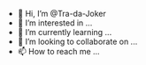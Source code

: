 - 👋 Hi, I’m @Tra-da-Joker
- 👀 I’m interested in ...
- 🌱 I’m currently learning ...
- 💞️ I’m looking to collaborate on ...
- 📫 How to reach me ...

<!---
Tra-da-Joker/Tra-da-Joker is a ✨ special ✨ repository because its `README.md` (this file) appears on your GitHub profile.
You can click the Preview link to take a look at your changes.
--->
